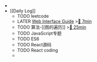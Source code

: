 -
- [[Daily Log]]
	- TODO leetcode
	- LATER [Web Interface Guide](https://interfaces.rauno.me/) >[🍅 7min](#agenda-pomo://?t=p-1686828076167-386)
	- TODO 算法-[[图的遍历]] >[🍅 25min](#agenda-pomo://?t=f-1686884638117-1500)
	- TODO JavaScript专题
	- TODO ES6
	- TODO React源码
	- TODO React coding
	-